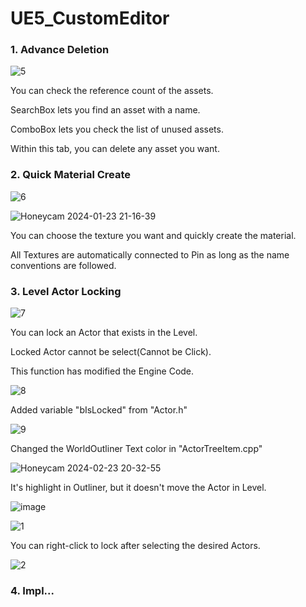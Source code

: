 # UE5_CustomEditor

### 1. Advance Deletion

![5](https://github.com/kimduuukbae/UE5_CustomEditor/assets/39338850/ad27c4dd-6576-4e4b-9e1f-fec637397c3c)

You can check the reference count of the assets.

SearchBox lets you find an asset with a name.

ComboBox lets you check the list of unused assets.

Within this tab, you can delete any asset you want.


### 2. Quick Material Create

![6](https://github.com/kimduuukbae/UE5_CustomEditor/assets/39338850/f6aa0e41-79b6-4070-94dc-bb721f8b95c2)

![Honeycam 2024-01-23 21-16-39](https://github.com/kimduuukbae/UE5_CustomEditor/assets/39338850/3a3c33ff-ab1d-44b4-8ca4-8d27bf93a392)

You can choose the texture you want and quickly create the material.

All Textures are automatically connected to Pin as long as the name conventions are followed.

### 3. Level Actor Locking

![7](https://github.com/kimduuukbae/UE5_CustomEditor/assets/39338850/ce299b29-cbf1-4177-89fc-acb51348897a)

You can lock an Actor that exists in the Level.

Locked Actor cannot be select(Cannot be Click).

This function has modified the Engine Code.

![8](https://github.com/kimduuukbae/UE5_CustomEditor/assets/39338850/22166567-eadf-49f9-a7b4-fba4411890fb)

Added variable "bIsLocked" from "Actor.h"

![9](https://github.com/kimduuukbae/UE5_CustomEditor/assets/39338850/630628aa-4b5c-4ea4-8926-dadbe8f55aa5)

Changed the WorldOutliner Text color in "ActorTreeItem.cpp"

![Honeycam 2024-02-23 20-32-55](https://github.com/kimduuukbae/UE5_CustomEditor/assets/39338850/ebd96deb-e559-48ad-b407-4a2e80a092f3)

It's highlight in Outliner, but it doesn't move the Actor in Level.

![image](https://github.com/kimduuukbae/UE5_CustomEditor/assets/39338850/82bf5fb2-bd26-4a5d-b38c-9a5fb0a3951d)

![1](https://github.com/kimduuukbae/UE5_CustomEditor/assets/39338850/c7d666b8-646f-455f-b092-b37cd9cb1866)

You can right-click to lock after selecting the desired Actors.

![2](https://github.com/kimduuukbae/UE5_CustomEditor/assets/39338850/823ea9ba-7865-4713-952c-7d3bfcad3d31)

### 4. Impl...
